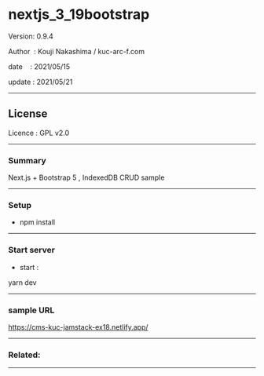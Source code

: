 ﻿# nextjs_3_19bootstrap

 Version: 0.9.4

 Author  : Kouji Nakashima / kuc-arc-f.com

 date    : 2021/05/15

 update  : 2021/05/21 

***
## License
Licence : GPL v2.0

***
### Summary

Next.js + Bootstrap 5 , IndexedDB CRUD sample

***
### Setup

* npm install

***
### Start server
* start :

yarn dev

***
### sample URL
https://cms-kuc-jamstack-ex18.netlify.app/

***
### Related:

***

